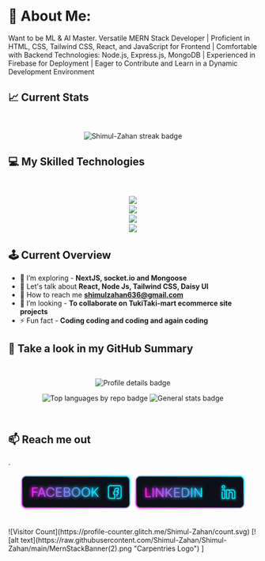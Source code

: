 # 💫 About Me:
Want to be ML & AI Master.
Versatile MERN Stack Developer | Proficient in HTML, CSS, Tailwind CSS, React, and JavaScript for Frontend | Comfortable with Backend Technologies: Node.js, Express.js, MongoDB | Experienced in Firebase for Deployment | Eager to Contribute and Learn in a Dynamic Development Environment

## :chart_with_upwards_trend: Current Stats

<br />
<p align="center">
  <img width="70%" src="https://github-readme-streak-stats.herokuapp.com?user=Shimul-Zahan&theme=nightowl" alt="Shimul-Zahan streak badge"/>
</p>

## :computer: My Skilled Technologies

<br>
<p align="center">
  <a href="https://skillicons.dev">
    <img src="https://skillicons.dev/icons?i=html,css,js,tailwind,materialui,nextjs" />
    <br>
    <img src="https://skillicons.dev/icons?i=react,nodejs,expressjs,mongodb,nestjs" />
    <br>
    <img src="https://skillicons.dev/icons?i=firebase,c,cpp,php" />
    <br />
    <img src="https://skillicons.dev/icons?i=figma,laravel,redux" />
  </a>
</p>

## 🕹️ Current Overview
- 🌱 I’m exploring - **NextJS, socket.io and Mongoose**
- 💬 Let's talk about **React, Node Js, Tailwind CSS, Daisy UI**
- 📧 How to reach me **shimulzahan636@gmail.com**
- 👯 I’m looking - **To collaborate on TukiTaki-mart ecommerce site projects** 
- ⚡ Fun fact - **Coding coding and coding and again coding**


## :eyes: Take a look in my GitHub Summary
<br />
<p align="center">
  <img src="http://github-profile-summary-cards.vercel.app/api/cards/profile-details?username=Shimul-Zahan&theme=tokyonight" alt="Profile details badge"/>
</p>

<p align="center">
  <img src="http://github-profile-summary-cards.vercel.app/api/cards/repos-per-language?username=Shimul-Zahan&theme=tokyonight" alt="Top languages by repo badge"/>
  <img src="http://github-profile-summary-cards.vercel.app/api/cards/stats?username=Shimul-Zahan&theme=tokyonight" alt="General stats badge"/>
</p>

<br>

## :mailbox: Reach me out
.<div align="center">[<img height="75" src="https://raw.githubusercontent.com/Shimul-Zahan/Shimul-Zahan/main/Facebook.png">](https://www.facebook.com/shimul.zahan.9)[<img height="75" src="https://raw.githubusercontent.com/Shimul-Zahan/Shimul-Zahan/main/Linkedin.png">](https://www.linkedin.com/in/shimul-zahan-b5035427b/)
</div>
<br />
![Visitor Count](https://profile-counter.glitch.me/Shimul-Zahan/count.svg)
[![alt text](https://raw.githubusercontent.com/Shimul-Zahan/Shimul-Zahan/main/MernStackBanner(2).png "Carpentries Logo") ]
